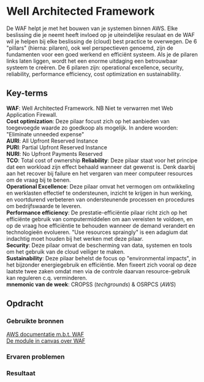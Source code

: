 # Well Architected Framework
De WAF helpt je met het bouwen van je systemen binnen AWS. Elke beslissing die je neemt heeft invloed op je uiteindelijke resulaat en de WAF wil je helpen bij elke beslissing de (cloud) best practice te overwegen. De 6 "pillars" (hierna: pilaren), ook wel perspectieven genoemd, zijn de fundamenten voor een goed werkend en efficiënt systeem. Als je de pilaren links laten liggen, wordt het een enorme uitdaging een betrouwbaar systeem te creëren. De 6 pilaren zijn: operational excellence, security, reliability, performance efficiency, cost optimization en sustainability.



## Key-terms
**WAF**: Well Architected Framework. NB Niet te verwarren met Web Application Firewall.  
**Cost optimization**: Deze pilaar focust zich op het aanbieden van toegevoegde waarde zo goedkoop als mogelijk. In andere woorden: "Eliminate unneeded expense"  
**AURI**: All Upfront Reserved Instance  
**PURI**: Partial Upfront Reserved Instance  
**NURI**: No Upfront Payments Reserved  
**TCO**: Total cost of ownership
**Reliability**: Deze pilaar staat voor het principe dat een workload zijn effect behaald wanneer dat gewenst is. Denk daarbij aan het recover bij failure en het vergaren van meer computeer resources om de vraag bij te benen.   
**Operational Excellence**: Deze pilaar omvat het vermogen om ontwikkeling en werklasten effectief te ondersteunen, inzicht te krijgen in hun werking, en voortdurend verbeteren van ondersteunende processen en procedures om bedrijfswaarde te leveren.   
**Performance efficiency**: De prestatie-efficiëntie pilaar richt zich op het efficiënte gebruik van computermiddelen om aan vereisten te voldoen, en op de vraag hoe efficiëntie te behouden wanneer de demand verandert en technologieën evolueren. "Use resources spraingly" is een adagium dat indachtig moet houden bij het werken met deze pilaar.  
**Security**: Deze pilaar omvat de bescherming van data, systemen en tools om het gebruik van de cloud veiliger te maken.  
**Sustainability**: Deze pilaar behelst de focus op "environmental impacts", in het bijzonder energiegebruik en efficiëntie. Men fixeert zich vooral op deze laatste twee zaken omdat men via de controle daarvan resource-gebruik kan reguleren c.q. verminderen.  
**mnemonic van de week**:  CROPSS (*techgrounds*) & OSRPCS (*AWS*)


## Opdracht
### Gebruikte bronnen
[AWS documentatie m.b.t. WAF](https://docs.aws.amazon.com/wellarchitected/latest/framework/welcome.html)  
[De module in canvas over WAF](https://awsrestart.instructure.com/courses/1943/modules/items/1270794)

### Ervaren problemen


### Resultaat

